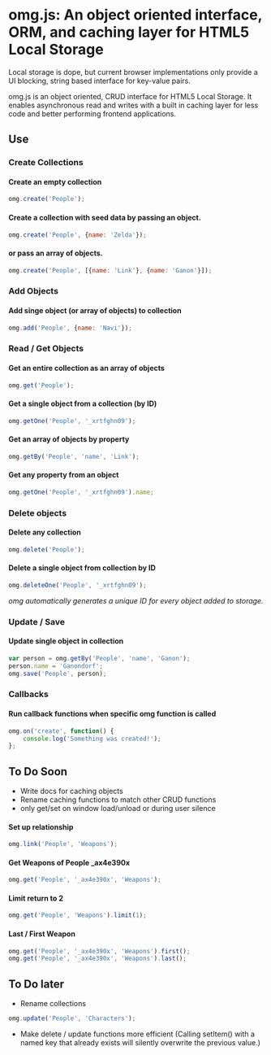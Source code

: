 # omg.js: An object oriented interface, ORM, and caching layer for HTML5 Local Storage

Local storage is dope, but current browser implementations only provide a UI blocking, string based interface for key-value pairs. 

omg.js is an object oriented, CRUD interface for HTML5 Local Storage. It enables asynchronous read and writes with a built in caching layer for less code and better performing frontend applications.

## Use

### Create Collections

#### Create an empty collection
```javascript
omg.create('People');
```

#### Create a collection with seed data by passing an object.
```javascript
omg.create('People', {name: 'Zelda'});
```
#### or pass an array of objects.
```javascript
omg.create('People', [{name: 'Link'}, {name: 'Ganon'}]);
```

### Add Objects

#### Add singe object (or array of objects) to collection
```javascript
omg.add('People', {name: 'Navi'});
```

### Read / Get Objects

#### Get an entire collection as an array of objects
```javascript
omg.get('People');
```

#### Get a single object from a collection (by ID)
```javascript
omg.getOne('People', '_xrtfghn09');
```

#### Get an array of objects by property
```javascript
omg.getBy('People', 'name', 'Link');
```

#### Get any property from an object
```javascript
omg.getOne('People', '_xrtfghn09').name;
```

### Delete objects

#### Delete any collection
```javascript
omg.delete('People');
```

#### Delete a single object from collection by ID
```javascript
omg.deleteOne('People', '_xrtfghn09');
```
_omg automatically generates a unique ID for every object added to storage._

### Update / Save

#### Update single object in collection
```javascript
var person = omg.getBy('People', 'name', 'Ganon');
person.name = 'Ganondorf';
omg.save('People', person);
```

### Callbacks

#### Run callback functions when specific omg function is called
```javascript
omg.on('create', function() {
	console.log('Something was created!');
};
```

## To Do Soon
- Write docs for caching objects
- Rename caching functions to match other CRUD functions
- only get/set on window load/unload or during user silence

#### Set up relationship
```javascript
omg.link('People', 'Weapons');
```
#### Get Weapons of People _ax4e390x
```javascript
omg.get('People', '_ax4e390x', 'Weapons');
```

#### Limit return to 2
```javascript
omg.get('People', 'Weapons').limit(1);
```

#### Last / First Weapon
```javascript
omg.get('People', '_ax4e390x', 'Weapons').first();
omg.get('People', '_ax4e390x', 'Weapons').last();
```

## To Do later
- Rename collections
```javascript
omg.update('People', 'Characters');
```

- Make delete / update functions more efficient (Calling setItem() with a named key that already exists will silently overwrite the previous value.)
